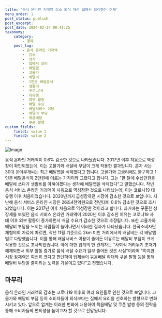 ```yaml
---
title: '음식 온라인 거래액 감소 외식 대신 집에서 요리하는 추세'
menu_order: 1
post_status: publish
post_excerpt: 
post_date: 2024-02-17 00:41:25
taxonomy:
    category:
        - 경제
    post_tag:
        - 음식 온라인 거래액
        -  감소
        -  외식
        -  집에서 요리
        -  배달앱
        -  고물가
        -  배달비
        -  1인분 배달음식
        -  생활비
        -  코로나19
        -  대유행
        -  외부 활동
        -  배달 수요
        -  배달서비스 이용
        -  배달비 부담
        -  묶음배달
        -  쿠폰 발행
custom_fields:
    field1: value 1
    field2: value 2
---
```


![Image](https://imgnews.pstatic.net/image/028/2024/02/13/0002676640_001_20240213135716266.jpg?type=w647)

음식 온라인 거래액이 0.6% 감소한 것으로 나타났습니다. 2017년 이후 처음으로 역성장이 확인되었는데, 이는 고물가와 배달비 부담이 크게 작용한 결과입니다. 혼자 사는 30대 윤아무개씨는 최근 배달앱을 삭제했다고 합니다. 고물가와 고금리에도 불구하고 1인분 배달음식이 2만원에 이르는 가격이라 그랬다고 합니다. 그는 "한 달에 수십만원을 배달에 쓰다가 생활비를 아껴야겠다는 생각에 배달앱을 삭제했다"고 말했습니다.
작년 음식 서비스 온라인 거래액이 처음으로 역성장한 것으로 나타났는데, 이는 코로나19 대유행 이후 처음이었습니다. 2020년까지 급성장하던 시장이 감소한 것으로 보입니다. 지난해 음식 서비스 온라인 시장은 26조4천억원으로 전년대비 0.6% 감소한 것으로 조사되었습니다. 이는 2017년 이후 처음으로 역성장한 것이라고 합니다.
과거에는 꾸준한 성장세를 보였던 음식 서비스 온라인 거래액이 2020년 이후 감소한 이유는 코로나19 사태 이후 외부 활동이 증가하면서 배달 수요가 감소한 것으로 추정됩니다. 또한 고물가와 배달비 부담을 느끼는 사람들이 늘어나면서 이러한 결과가 나타났습니다.
한국소비자단체협의회 자료에 따르면, 작년 11월 기준으로 2km 미만 거리에서의 배달비는 각 배달앱 별로 다양했습니다. 이를 통해 배달서비스 이용이 줄어든 이유로는 배달비 부담이 크게 작용한 것으로 조사되었습니다. 이에 대한 업계의 한 관계자는 "사회적 거리두기 조처가 해제되면서 외부 활동 증가로 음식 배달 수요가 일부 줄어든 것은 사실"이라며 "하지만, 시장 잠재력은 여전히 크다고 판단하여 업체들이 묶음배달 확대와 쿠폰 발행 등을 통해 배달비 부담을 줄이려는 노력을 기울이고 있다"고 전했습니다.
## 마무리
음식 온라인 거래액의 감소는 코로나19 이후의 여러 요인들로 인한 것으로 보입니다. 고물가와 배달비 부담 등이 소비자들이 외식보다는 집에서 요리를 선호하는 방향으로 변화시키고 있다. 앞으로 업계는 이러한 변화에 대응하여 묶음배달 및 쿠폰 발행 등의 전략을 통해 소비자들의 편의성을 높이고자 할 것으로 전망됩니다.
